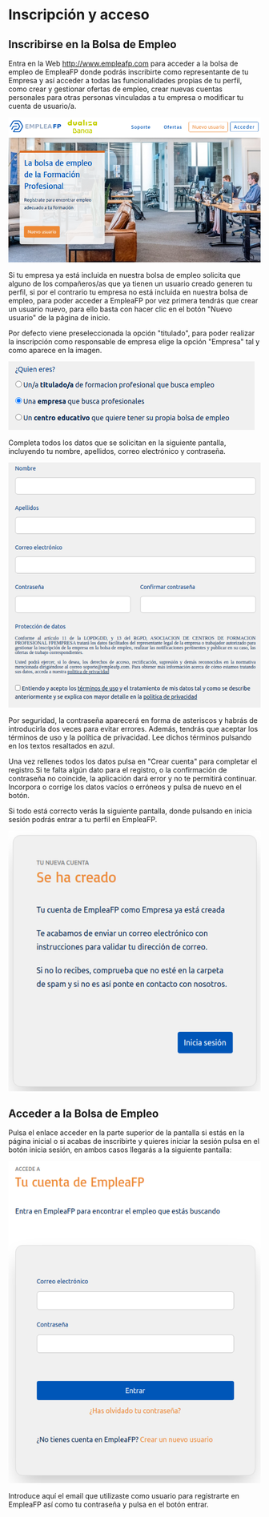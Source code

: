 # Inscripción y acceso

## Inscribirse en la Bolsa de Empleo
Entra en la Web http://www.empleafp.com para acceder a la bolsa de empleo de EmpleaFP donde podrás inscribirte como representante de tu Empresa y así acceder a todas las funcionalidades propias de tu perfil, como crear y gestionar ofertas de empleo, crear nuevas cuentas personales para otras personas vinculadas a tu empresa o modificar tu cuenta de usuario/a. 

![](inicio.png)


Si tu empresa ya está incluida en nuestra bolsa de empleo solicita que alguno de los compañeros/as que ya tienen un usuario creado generen tu perfil, si por el contrario tu empresa no está incluida en nuestra bolsa de empleo, para poder acceder a EmpleaFP por vez primera tendrás que crear un usuario nuevo, para ello basta con hacer clic en el botón "Nuevo usuario" de la página de inicio.

 
Por defecto viene preseleccionada la opción "titulado", para poder realizar la inscripción como responsable de empresa elige la opción "Empresa" tal y como aparece en la imagen.

![](tipo_usuario.png)

Completa todos los datos que se solicitan en la siguiente pantalla, incluyendo tu nombre, apellidos, correo electrónico y contraseña.

![](datos_login.png)

Por seguridad, la contraseña aparecerá en forma de asteriscos y habrás de introducirla dos veces para evitar errores.
Además, tendrás que aceptar los términos de uso y la política de privacidad. Lee dichos términos pulsando en los textos resaltados en azul. 

Una vez rellenes todos los datos pulsa en "Crear cuenta" para completar el registro.Si te falta algún dato para el registro, o la confirmación de contraseña no coincide, la aplicación dará error y no te permitirá continuar. Incorpora o corrige los datos vacíos o erróneos y pulsa de nuevo en el botón.

Si todo está correcto verás la siguiente pantalla, donde pulsando en inicia sesión podrás entrar a tu perfil en EmpleaFP.

![](cuenta_creada.png)

## Acceder a la Bolsa de Empleo

Pulsa el enlace acceder en la parte superior de la pantalla si estás en la página inicial o si acabas de inscribirte y quieres iniciar la sesión pulsa en el botón inicia sesión, en ambos casos llegarás a la siguiente pantalla:

![](login.png)

Introduce aquí el email que utilizaste como usuario para registrarte en EmpleaFP así como tu contraseña y pulsa en el botón entrar.


